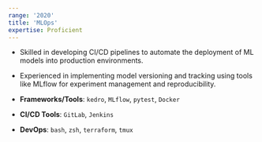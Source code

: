 ```yaml
---
range: '2020'
title: 'MLOps'
expertise: Proficient
---
```


- Skilled in developing CI/CD pipelines to automate the deployment of ML models into production environments.
- Experienced in implementing model versioning and tracking using tools like MLflow for experiment management and reproducibility.

- **Frameworks/Tools**: `kedro`, `MLflow`, `pytest`, `Docker`
- **CI/CD Tools**: `GitLab`, `Jenkins`
- **DevOps**: `bash`, `zsh`, `terraform`, `tmux`
